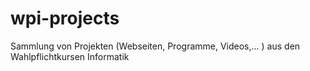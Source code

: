 # wpi-projects
Sammlung von Projekten (Webseiten, Programme, Videos,... ) aus den Wahlpflichtkursen Informatik
